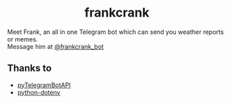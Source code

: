 <h1 align=middle> frankcrank </h1>

Meet Frank, an all in one Telegram bot which can send you weather reports or memes.<br>
Message him at [@frankcrank_bot](https://t.me/frankcrank_bot)

## Thanks to
 - [pyTelegramBotAPI](https://github.com/eternnoir/pyTelegramBotAPI) 
 - [python-dotenv](https://github.com/theskumar/python-dotenv)